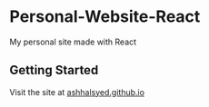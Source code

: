 # Personal-Website-React
My personal site made with React

## Getting Started

Visit the site at [ashhalsyed.github.io](https://ashhalsyed.github.io/)
